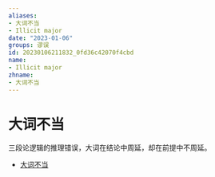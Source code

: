 ```yaml
---
aliases:
- 大词不当
- Illicit major
date: "2023-01-06"
groups: 谬误
id: 20230106211832_0fd36c42070f4cbd
name:
- Illicit major
zhname:
- 大词不当
---
```


# 大词不当

三段论逻辑的推理错误，大词在结论中周延，却在前提中不周延。

* [大词不当](https://zh.wikipedia.org/wiki/%E5%A4%A7%E8%A9%9E%E4%B8%8D%E7%95%B6)
